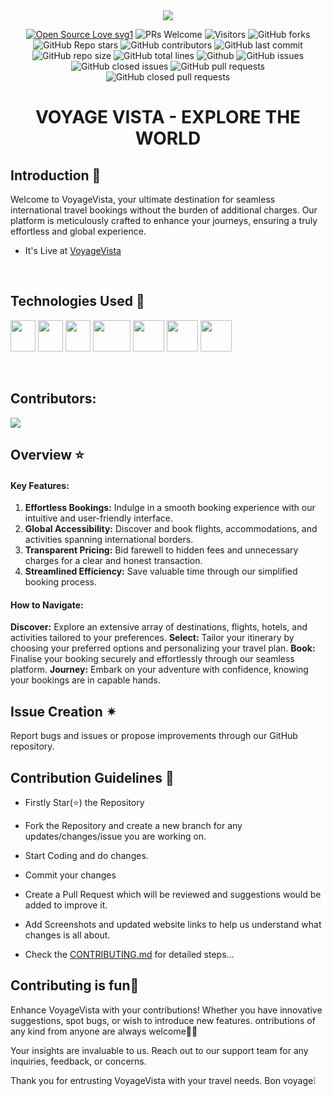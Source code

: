 <div align="center"><img src="apple-touch-icon.png"/></div>

<div align="center">
 <p>

[![Open Source Love svg1](https://badges.frapsoft.com/os/v1/open-source.svg?v=103)](https://github.com/ellerbrock/open-source-badges/)
![PRs Welcome](https://img.shields.io/badge/PRs-welcome-brightgreen.svg?style=flat)
![Visitors](https://api.visitorbadge.io/api/visitors?path=eccentriccoder01%2FVoyageVista%20&countColor=%23263759&style=flat)
![GitHub forks](https://img.shields.io/github/forks/eccentriccoder01/VoyageVista)
![GitHub Repo stars](https://img.shields.io/github/stars/eccentriccoder01/VoyageVista)
![GitHub contributors](https://img.shields.io/github/contributors/eccentriccoder01/VoyageVista)
![GitHub last commit](https://img.shields.io/github/last-commit/eccentriccoder01/VoyageVista)
![GitHub repo size](https://img.shields.io/github/repo-size/eccentriccoder01/VoyageVista)
![GitHub total lines](https://sloc.xyz/github/eccentriccoder01/VoyageVista)
![Github](https://img.shields.io/github/license/eccentriccoder01/VoyageVista)
![GitHub issues](https://img.shields.io/github/issues/eccentriccoder01/VoyageVista)
![GitHub closed issues](https://img.shields.io/github/issues-closed-raw/eccentriccoder01/VoyageVista)
![GitHub pull requests](https://img.shields.io/github/issues-pr/eccentriccoder01/VoyageVista)
![GitHub closed pull requests](https://img.shields.io/github/issues-pr-closed/eccentriccoder01/VoyageVista)
 </p>
 </div>

# <div align="center">VOYAGE VISTA - EXPLORE THE WORLD</div>

## Introduction 📌
Welcome to VoyageVista, your ultimate destination for seamless international travel bookings without the burden of additional charges. Our platform is meticulously crafted to enhance your journeys, ensuring a truly effortless and global experience.

- It's Live at [VoyageVista](voyage-vista-wdqk.onrender.com)

<br/>

## Technologies Used 🚀

<img src="html.png" height="50" width="40"> <img src="css.jpeg" height="50" width="40"> <img src="java.jpg" height="50" width="40"> <img src="react.png" height="50" width="60"> <img src="mongo.png" height="50" > <img src="node.png" height="50"> <img src="express.webp" height="50">

<br/>

## Contributors:
<a href="https://github.com/eccentriccoder01/VoyageVista/graphs/contributors">
  <img src="https://contrib.rocks/image?repo=eccentriccoder01/VoyageVista" />
</a>

<br/>

## Overview ⭐
#### Key Features:

1. **Effortless Bookings:** Indulge in a smooth booking experience with our intuitive and user-friendly interface.
2. **Global Accessibility:** Discover and book flights, accommodations, and activities spanning international borders.
3. **Transparent Pricing:** Bid farewell to hidden fees and unnecessary charges for a clear and honest transaction.
4. **Streamlined Efficiency:** Save valuable time through our simplified booking process.

#### How to Navigate:

**Discover:** Explore an extensive array of destinations, flights, hotels, and activities tailored to your preferences.
**Select:** Tailor your itinerary by choosing your preferred options and personalizing your travel plan.
**Book:** Finalise your booking securely and effortlessly through our seamless platform.
**Journey:** Embark on your adventure with confidence, knowing your bookings are in capable hands.

## Issue Creation ✴
Report bugs and  issues or propose improvements through our GitHub repository.

## Contribution Guidelines 📑

- Firstly Star(⭐) the Repository
- Fork the Repository and create a new branch for any updates/changes/issue you are working on.
- Start Coding and do changes.
- Commit your changes
- Create a Pull Request which will be reviewed and suggestions would be added to improve it.
- Add Screenshots and updated website links to help us understand what changes is all about.

- Check the [CONTRIBUTING.md](CONTRIBUTING.md) for detailed steps...

    
## Contributing is fun🧡

Enhance VoyageVista with your contributions! Whether you have innovative suggestions, spot bugs, or wish to introduce new features.
ontributions of any kind from anyone are always welcome🌟❕


Your insights are invaluable to us. Reach out to our support team for any inquiries, feedback, or concerns.

Thank you for entrusting VoyageVista with your travel needs. Bon voyage❕
